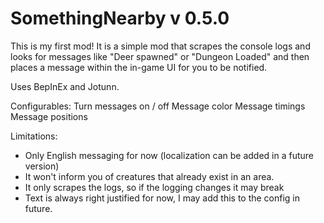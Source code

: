 # SomethingNearby v 0.5.0

This is my first mod! It is a simple mod that scrapes the console logs and looks for messages like "Deer spawned" or "Dungeon Loaded" and then places a message within the in-game UI for you to be notified.

Uses BepInEx and Jotunn.

Configurables:
Turn messages on / off
Message color
Message timings
Message positions

Limitations:
- Only English messaging for now (localization can be added in a future version)
- It won't inform you of creatures that already exist in an area.
- It only scrapes the logs, so if the logging changes it may break
- Text is always right justified for now, I may add this to the config in future.
